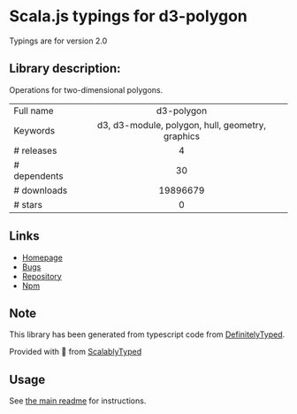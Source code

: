 
# Scala.js typings for d3-polygon

Typings are for version 2.0

## Library description:
Operations for two-dimensional polygons.

|                    |                 |
| ------------------ | :-------------: |
| Full name          | d3-polygon |
| Keywords           | d3, d3-module, polygon, hull, geometry, graphics |
| # releases         | 4 |
| # dependents       | 30 |
| # downloads        | 19896679 |
| # stars            | 0 |

## Links
- [Homepage](https://d3js.org/d3-polygon/)
- [Bugs](https://github.com/d3/d3-polygon/issues)
- [Repository](https://github.com/d3/d3-polygon)
- [Npm](https://www.npmjs.com/package/d3-polygon)
    


## Note
This library has been generated from typescript code from [DefinitelyTyped](https://definitelytyped.org).

Provided with :purple_heart: from [ScalablyTyped](https://github.com/oyvindberg/ScalablyTyped)

## Usage
See [the main readme](../../readme.md) for instructions.


